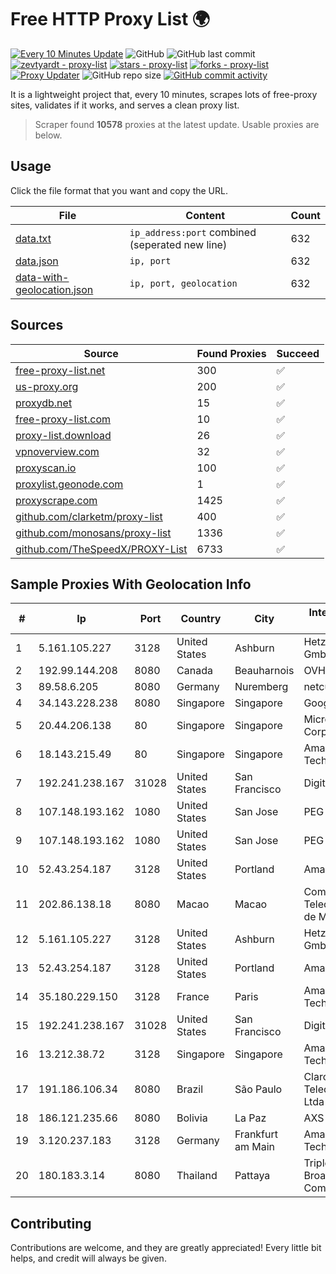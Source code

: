 
# Free HTTP Proxy List 🌍

[![Every 10 Minutes Update](https://github.com/mertguvencli/http-proxy-list/actions/workflows/main.yml/badge.svg?branch=main)](https://github.com/mertguvencli/http-proxy-list/actions/workflows/main.yml)
![GitHub](https://img.shields.io/github/license/mertguvencli/http-proxy-list)
![GitHub last commit](https://img.shields.io/github/last-commit/mertguvencli/http-proxy-list)
[![zevtyardt - proxy-list](https://img.shields.io/static/v1?label=zevtyardt&message=proxy-list&color=blue&logo=github)](https://github.com/zevtyardt/proxy-list "Go to GitHub repo")
[![stars - proxy-list](https://img.shields.io/github/stars/zevtyardt/proxy-list?style=social)](https://github.com/zevtyardt/proxy-list)
[![forks - proxy-list](https://img.shields.io/github/forks/zevtyardt/proxy-list?style=social)](https://github.com/zevtyardt/proxy-list)
[![Proxy Updater](https://github.com/zevtyardt/proxy-list/workflows/Proxy%20Updater/badge.svg)](https://github.com/zevtyardt/proxy-list/actions?query=workflow:"Proxy+Updater")
![GitHub repo size](https://img.shields.io/github/repo-size/zevtyardt/proxy-list)
[![GitHub commit activity](https://img.shields.io/github/commit-activity/m/zevtyardt/proxy-list?logo=commits)](https://github.com/zevtyardt/proxy-list/commits/main)

It is a lightweight project that, every 10 minutes, scrapes lots of free-proxy sites, validates if it works, and serves a clean proxy list.

> Scraper found **10578** proxies at the latest update. Usable proxies are below.

## Usage

Click the file format that you want and copy the URL.

|File|Content|Count|
|----|-------|-----|
|[data.txt](https://raw.githubusercontent.com/mertguvencli/http-proxy-list/main/proxy-list/data.txt)|`ip_address:port` combined (seperated new line)|632|
|[data.json](https://raw.githubusercontent.com/mertguvencli/http-proxy-list/main/proxy-list/data.json)|`ip, port`|632|
|[data-with-geolocation.json](https://raw.githubusercontent.com/mertguvencli/http-proxy-list/main/proxy-list/data-with-geolocation.json)|`ip, port, geolocation`|632|

## Sources

|Source|Found Proxies|Succeed|
|------|-------------|-------|
|[free-proxy-list.net](https://free-proxy-list.net)|300|✅|
|[us-proxy.org](https://www.us-proxy.org)|200|✅|
|[proxydb.net](http://proxydb.net)|15|✅|
|[free-proxy-list.com](https://free-proxy-list.com/?page=&port=&type%5B%5D=http&type%5B%5D=https&up_time=0&search=Search)|10|✅|
|[proxy-list.download](https://www.proxy-list.download/HTTP)|26|✅|
|[vpnoverview.com](https://vpnoverview.com/privacy/anonymous-browsing/free-proxy-servers)|32|✅|
|[proxyscan.io](https://www.proxyscan.io)|100|✅|
|[proxylist.geonode.com](https://proxylist.geonode.com/api/proxy-list?limit=300&page=1&sort_by=lastChecked&sort_type=desc&protocols=http,https)|1|✅|
|[proxyscrape.com](https://api.proxyscrape.com/v2/?request=displayproxies&protocol=http&timeout=10000&country=all&ssl=all&anonymity=all)|1425|✅|
|[github.com/clarketm/proxy-list](https://raw.githubusercontent.com/clarketm/proxy-list/master/proxy-list-raw.txt)|400|✅|
|[github.com/monosans/proxy-list](https://raw.githubusercontent.com/monosans/proxy-list/main/proxies/http.txt)|1336|✅|
|[github.com/TheSpeedX/PROXY-List](https://raw.githubusercontent.com/TheSpeedX/PROXY-List/master/http.txt)|6733|✅|


## Sample Proxies With Geolocation Info

|#|Ip|Port|Country|City|Internet Service Provider|
|-|--|----|-------|----|-------------------------|
|1|5.161.105.227|3128|United States|Ashburn|Hetzner Online GmbH|
|2|192.99.144.208|8080|Canada|Beauharnois|OVH SAS|
|3|89.58.6.205|8080|Germany|Nuremberg|netcup GmbH|
|4|34.143.228.238|8080|Singapore|Singapore|Google LLC|
|5|20.44.206.138|80|Singapore|Singapore|Microsoft Corporation|
|6|18.143.215.49|80|Singapore|Singapore|Amazon Technologies Inc.|
|7|192.241.238.167|31028|United States|San Francisco|DigitalOcean, LLC|
|8|107.148.193.162|1080|United States|San Jose|PEG TECH INC|
|9|107.148.193.162|1080|United States|San Jose|PEG TECH INC|
|10|52.43.254.187|3128|United States|Portland|Amazon.com, Inc.|
|11|202.86.138.18|8080|Macao|Macao|Companhia de Telecomunicacoes de Macau|
|12|5.161.105.227|3128|United States|Ashburn|Hetzner Online GmbH|
|13|52.43.254.187|3128|United States|Portland|Amazon.com, Inc.|
|14|35.180.229.150|3128|France|Paris|Amazon Technologies Inc.|
|15|192.241.238.167|31028|United States|San Francisco|DigitalOcean, LLC|
|16|13.212.38.72|3128|Singapore|Singapore|Amazon Technologies Inc.|
|17|191.186.106.34|8080|Brazil|São Paulo|Claro NXT Telecomunicacoes Ltda|
|18|186.121.235.66|8080|Bolivia|La Paz|AXS Bolivia S. A.|
|19|3.120.237.183|3128|Germany|Frankfurt am Main|Amazon Technologies Inc.|
|20|180.183.3.14|8080|Thailand|Pattaya|Triple T Broadband Public Company Limited|



## Contributing

Contributions are welcome, and they are greatly appreciated! Every
little bit helps, and credit will always be given.

